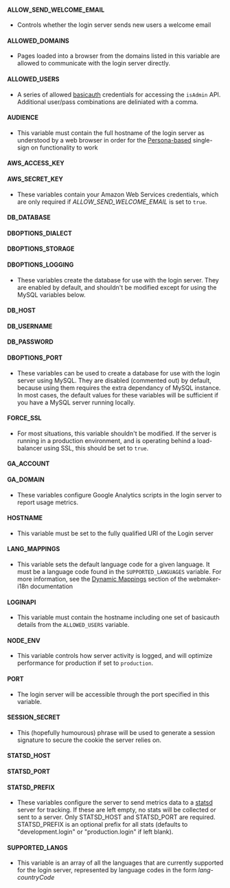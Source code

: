 #### ALLOW_SEND_WELCOME_EMAIL
*  Controls whether the login server sends new users a welcome email

#### ALLOWED_DOMAINS
*  Pages loaded into a browser from the domains listed in this variable are allowed to communicate with the login server directly.

#### ALLOWED_USERS
*  A series of allowed <a href="http://en.wikipedia.org/wiki/Basic_access_authentication">basicauth</a> credentials for accessing the `isAdmin` API. Additional user/pass combinations are deliniated with a comma.

#### AUDIENCE
*  This variable must contain the full hostname of the login server as understood by a web browser in order for the <a href="http://www.mozilla.org/en-US/persona/">Persona-based</a> single-sign on functionality to work

#### AWS_ACCESS_KEY
#### AWS_SECRET_KEY
*  These variables contain your Amazon Web Services credentials, which are only required if *ALLOW_SEND_WELCOME_EMAIL* is set to `true`.

#### DB_DATABASE
#### DBOPTIONS_DIALECT
#### DBOPTIONS_STORAGE
#### DBOPTIONS_LOGGING
*  These variables create the database for use with the login server. They are enabled by default, and shouldn't be modified except for using the MySQL variables below.

#### DB_HOST
#### DB_USERNAME
#### DB_PASSWORD
#### DBOPTIONS_PORT
*  These variables can be used to create a database for use with the login server using MySQL. They are disabled (commented out) by default, because using them requires the extra dependancy of MySQL instance. In most cases, the default values for these variables will be sufficient if you have a MySQL server running locally.

#### FORCE_SSL
* For most situations, this variable shouldn't be modified. If the server is running in a production environment, and is operating behind a load-balancer using SSL, this should be set to `true`.

#### GA_ACCOUNT
#### GA_DOMAIN
* These variables configure Google Analytics scripts in the login server to report usage metrics.

#### HOSTNAME
* This variable must be set to the fully qualified URI of the Login server

#### LANG_MAPPINGS
* This variable sets the default language code for a given language.  It must be a language code found in the `SUPPORTED_LANGUAGES` variable.  For more information, see the <a href="https://github.com/mozilla/node-webmaker-i18n#dynamic-mappings">Dynamic Mappings</a> section of the webmaker-i18n documentation

#### LOGINAPI
* This variable must contain the hostname including one set of basicauth details from the `ALLOWED_USERS` variable.

#### NODE_ENV
* This variable controls how server activity is logged, and will optimize performance for production if set to `production`.

#### PORT
* The login server will be accessible through the port specified in this variable.

#### SESSION_SECRET
* This (hopefully humourous) phrase will be used to generate a session signature to secure the cookie the server relies on.

#### STATSD_HOST
#### STATSD_PORT
#### STATSD_PREFIX
* These variables configure the server to send metrics data to a <a href="https://github.com/etsy/statsd/">statsd</a> server for tracking. If these are left empty, no stats will be collected or sent to a server. Only STATSD_HOST and STATSD_PORT are required. STATSD_PREFIX is an optional prefix for all stats (defaults to "development.login" or "production.login" if left blank).

#### SUPPORTED_LANGS
* This variable is an array of all the languages that are currently supported for the login server, represented by language codes in the form *lang*-*countryCode*